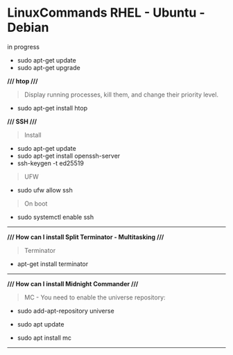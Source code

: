 # LinuxCommands RHEL - Ubuntu - Debian
in progress


- sudo apt-get update
- sudo apt-get upgrade

**/// htop ///**

> Display running processes, kill them, and change their priority level. 

- sudo apt-get install htop

**/// SSH ///**

> Install

- sudo apt-get update
- sudo apt-get install openssh-server
- ssh-keygen -t ed25519

> UFW

- sudo ufw allow ssh

> On boot

- sudo systemctl enable ssh

-----------------------------------------------------------

**/// How can I install Split Terminator - Multitasking ///**

> Terminator

- apt-get install terminator

-----------------------------------------------------------


**/// How can I install Midnight Commander  ///**

> MC - You need to enable the universe repository:

- sudo add-apt-repository universe

- sudo apt update

- sudo apt install mc

-----------------------------------------------------------
